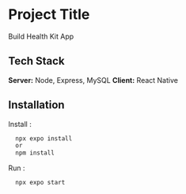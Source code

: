 # Project Title

Build Health Kit App

## Tech Stack

**Server:** Node, Express, MySQL 
**Client:** React Native


## Installation

Install : 
```bash
  npx expo install
  or
  npm install
```

Run :
```bash
  npx expo start
```

